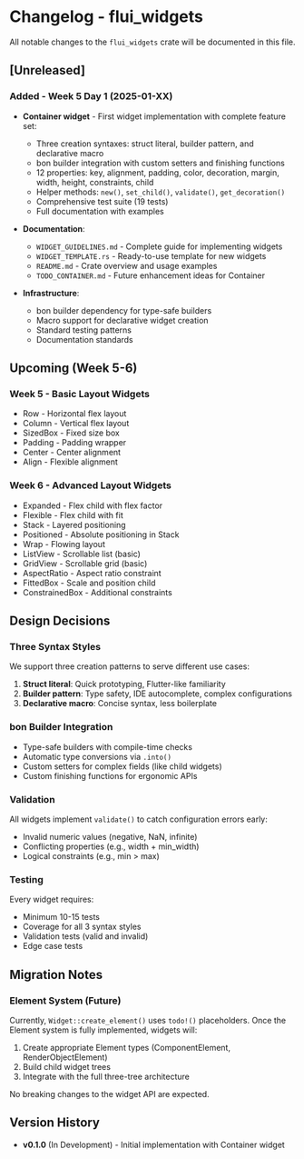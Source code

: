 # Changelog - flui_widgets

All notable changes to the `flui_widgets` crate will be documented in this file.

## [Unreleased]

### Added - Week 5 Day 1 (2025-01-XX)

- **Container widget** - First widget implementation with complete feature set:
  - Three creation syntaxes: struct literal, builder pattern, and declarative macro
  - bon builder integration with custom setters and finishing functions
  - 12 properties: key, alignment, padding, color, decoration, margin, width, height, constraints, child
  - Helper methods: `new()`, `set_child()`, `validate()`, `get_decoration()`
  - Comprehensive test suite (19 tests)
  - Full documentation with examples

- **Documentation**:
  - `WIDGET_GUIDELINES.md` - Complete guide for implementing widgets
  - `WIDGET_TEMPLATE.rs` - Ready-to-use template for new widgets
  - `README.md` - Crate overview and usage examples
  - `TODO_CONTAINER.md` - Future enhancement ideas for Container

- **Infrastructure**:
  - bon builder dependency for type-safe builders
  - Macro support for declarative widget creation
  - Standard testing patterns
  - Documentation standards

## Upcoming (Week 5-6)

### Week 5 - Basic Layout Widgets
- Row - Horizontal flex layout
- Column - Vertical flex layout
- SizedBox - Fixed size box
- Padding - Padding wrapper
- Center - Center alignment
- Align - Flexible alignment

### Week 6 - Advanced Layout Widgets
- Expanded - Flex child with flex factor
- Flexible - Flex child with fit
- Stack - Layered positioning
- Positioned - Absolute positioning in Stack
- Wrap - Flowing layout
- ListView - Scrollable list (basic)
- GridView - Scrollable grid (basic)
- AspectRatio - Aspect ratio constraint
- FittedBox - Scale and position child
- ConstrainedBox - Additional constraints

## Design Decisions

### Three Syntax Styles
We support three creation patterns to serve different use cases:

1. **Struct literal**: Quick prototyping, Flutter-like familiarity
2. **Builder pattern**: Type safety, IDE autocomplete, complex configurations
3. **Declarative macro**: Concise syntax, less boilerplate

### bon Builder Integration
- Type-safe builders with compile-time checks
- Automatic type conversions via `.into()`
- Custom setters for complex fields (like child widgets)
- Custom finishing functions for ergonomic APIs

### Validation
All widgets implement `validate()` to catch configuration errors early:
- Invalid numeric values (negative, NaN, infinite)
- Conflicting properties (e.g., width + min_width)
- Logical constraints (e.g., min > max)

### Testing
Every widget requires:
- Minimum 10-15 tests
- Coverage for all 3 syntax styles
- Validation tests (valid and invalid)
- Edge case tests

## Migration Notes

### Element System (Future)
Currently, `Widget::create_element()` uses `todo!()` placeholders. Once the Element system is fully implemented, widgets will:
1. Create appropriate Element types (ComponentElement, RenderObjectElement)
2. Build child widget trees
3. Integrate with the full three-tree architecture

No breaking changes to the widget API are expected.

## Version History

- **v0.1.0** (In Development) - Initial implementation with Container widget
